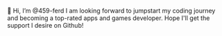 👋 Hi, I’m @459-ferd
I am looking forward to jumpstart my coding journey and becoming a top-rated apps and games developer. 
Hope I'll get the support I desire on Github!
